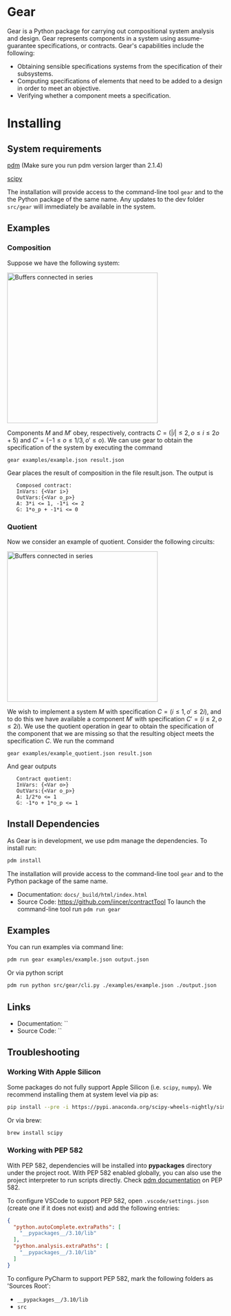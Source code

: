 # Gear

Gear is a Python package for carrying out compositional system analysis and design. Gear represents components in a
system using assume-guarantee specifications, or contracts. Gear's capabilities include the following:

- Obtaining sensible specifications systems from the specification of their subsystems.
- Computing specifications of elements that need to be added to a design in order to meet an objective.
- Verifying whether a component meets a specification.

# Installing

## System requirements

[pdm](https://github.com/pdm-project/pdm) (Make sure you run pdm version larger than 2.1.4)

[scipy](https://scipy.org/install/)

The installation will provide access to the command-line tool `gear` and to the the Python package of the same name. Any updates to the dev folder `src/gear` will immediately be available in the system.

Examples
--------

### Composition


Suppose we have the following system:

<img src="docs/source/_static/circuit_series_composition.svg" width="350" alt="Buffers connected in series">


Components $M$ and $M'$ obey, respectively, contracts $C = (|i| \le 2, o \le i \le 2o + 5)$ and $C' = (-1 \le o \le 1/3, o' \le o)$. We can use gear to obtain the specification of the system by executing the command

`gear examples/example.json result.json`

Gear places the result of composition in the file result.json. The output is

```
   Composed contract:
   InVars: {<Var i>}
   OutVars:{<Var o_p>}
   A: 3*i <= 1, -1*i <= 2
   G: 1*o_p + -1*i <= 0
```

### Quotient


Now we consider an example of quotient. Consider the following circuits:

<img src="docs/source/_static/circuit_series_quotient.svg" width="350" alt="Buffers connected in series">

We wish to implement a system $M$ with specification $C = (i \le 1, o' \le 2i)$, and to do this we have available a component $M'$ with specification $C' = (i \le 2, o \le 2i)$. We use the quotient operation in gear to obtain the specification of the component that we are missing so that the resulting object meets the specification $C$. We run the command

`gear examples/example_quotient.json result.json`

And gear outputs

```
   Contract quotient:
   InVars: {<Var o>}
   OutVars:{<Var o_p>}
   A: 1/2*o <= 1
   G: -1*o + 1*o_p <= 1
```
## Install Dependencies

As Gear is in development, we use pdm manage the dependencies. To install run:

```bash
pdm install
```

The installation will provide access to the command-line tool `gear` and to the Python package of the same name.

- Documentation: `docs/_build/html/index.html`
- Source Code: https://github.com/iincer/contractTool
To launch the command-line tool run `pdm run gear`


## Examples

You can run examples via command line:


```bash
pdm run gear examples/example.json output.json
```

Or via python script

```bash
pdm run python src/gear/cli.py ./examples/example.json ./output.json
```


## Links

- Documentation: ``
- Source Code: ``

## Troubleshooting

### Working With Apple Silicon

Some packages do not fully support Apple Silicon (i.e. `scipy`, `numpy`). 
We recommend installing them at system level via pip as:

```bash
pip install --pre -i https://pypi.anaconda.org/scipy-wheels-nightly/simple scipy
```

Or via brew:

```bash
brew install scipy
```


### Working with PEP 582

With PEP 582, dependencies will be installed into __pypackages__ directory under the project root. With PEP 582 enabled
globally, you can also use the project interpreter to run scripts directly.
Check [pdm documentation](https://pdm.fming.dev/latest/usage/pep582/) on PEP 582.

To configure VSCode to support PEP 582, open `.vscode/settings.json` (create one if it does not exist) and add the
following entries:

```json
{
  "python.autoComplete.extraPaths": [
    "__pypackages__/3.10/lib"
  ],
  "python.analysis.extraPaths": [
    "__pypackages__/3.10/lib"
  ]
}
```

To configure PyCharm to support PEP 582, mark the following folders as 'Sources Root':

- `__pypackages__/3.10/lib`
- `src`